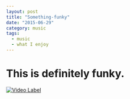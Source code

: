 ```yaml
---
layout: post
title: "Something-funky"
date: "2015-06-29"
category: music
tags:
  - music
  - what I enjoy
---
```

# This is definitely funky.
[![Video Label](http://img.youtube.com/vi/JasF1RABqFk/0.jpg)](https://www.youtube.com/watch?v=JasF1RABqFk)
